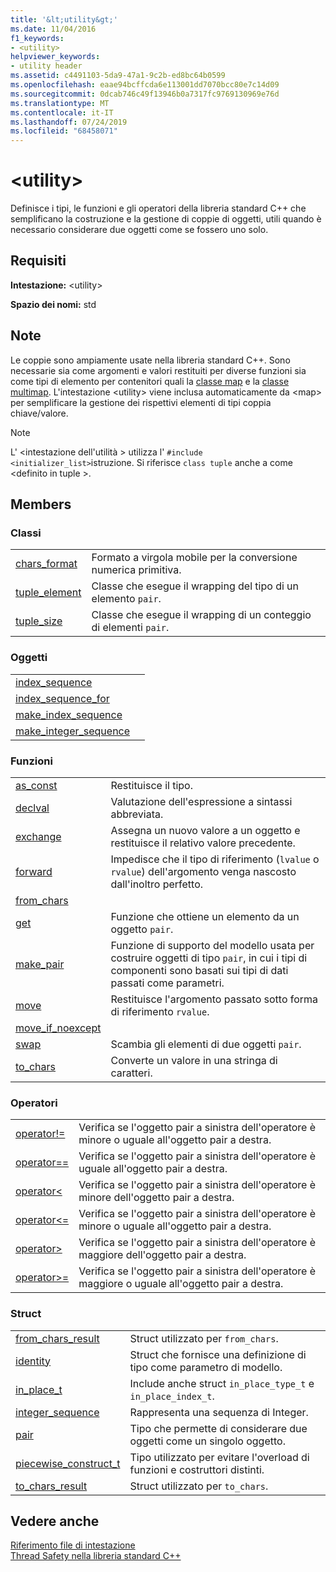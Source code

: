 ```yaml
---
title: '&lt;utility&gt;'
ms.date: 11/04/2016
f1_keywords:
- <utility>
helpviewer_keywords:
- utility header
ms.assetid: c4491103-5da9-47a1-9c2b-ed8bc64b0599
ms.openlocfilehash: eaae94bcffcda6e113001dd7070bcc80e7c14d09
ms.sourcegitcommit: 0dcab746c49f13946b0a7317fc9769130969e76d
ms.translationtype: MT
ms.contentlocale: it-IT
ms.lasthandoff: 07/24/2019
ms.locfileid: "68458071"
---
```

# <a name="ltutilitygt"></a>&lt;utility&gt;

Definisce i tipi, le funzioni e gli operatori della libreria standard C++ che semplificano la costruzione e la gestione di coppie di oggetti, utili quando è necessario considerare due oggetti come se fossero uno solo.

## <a name="requirements"></a>Requisiti

**Intestazione:** \<utility>

**Spazio dei nomi:** std

## <a name="remarks"></a>Note

Le coppie sono ampiamente usate nella libreria standard C++. Sono necessarie sia come argomenti e valori restituiti per diverse funzioni sia come tipi di elemento per contenitori quali la [classe map](../standard-library/map-class.md) e la [classe multimap](../standard-library/multimap-class.md). L'intestazione \<utility> viene inclusa automaticamente da \<map> per semplificare la gestione dei rispettivi elementi di tipi coppia chiave/valore.

> [!NOTE]
> L' \<intestazione dell'utilità > utilizza l' `#include <initializer_list>`istruzione. Si riferisce `class tuple` anche a come \<definito in tuple >.

## <a name="members"></a>Members

### <a name="classes"></a>Classi

|||
|-|-|
|[chars_format](../standard-library/chars-format-class.md)|Formato a virgola mobile per la conversione numerica primitiva.|
|[tuple_element](../standard-library/tuple-element-class-tuple.md)|Classe che esegue il wrapping del tipo di un elemento `pair`.|
|[tuple_size](../standard-library/tuple-size-class-tuple.md)|Classe che esegue il wrapping di un conteggio di elementi `pair`.|

### <a name="objects"></a>Oggetti

|||
|-|-|
|[index_sequence](../standard-library/utility-functions.md#index_sequence)||
|[index_sequence_for](../standard-library/utility-functions.md#index_sequence_for)||
|[make_index_sequence](../standard-library/utility-functions.md#make_index_sequence)||
|[make_integer_sequence](../standard-library/utility-functions.md#make_integer_sequence)||

### <a name="functions"></a>Funzioni

|||
|-|-|
|[as_const](../standard-library/utility-functions.md#asconst)|Restituisce il tipo.|
|[declval](../standard-library/utility-functions.md#declval)|Valutazione dell'espressione a sintassi abbreviata.|
|[exchange](../standard-library/utility-functions.md#exchange)|Assegna un nuovo valore a un oggetto e restituisce il relativo valore precedente.|
|[forward](../standard-library/utility-functions.md#forward)|Impedisce che il tipo di riferimento (`lvalue` o `rvalue`) dell'argomento venga nascosto dall'inoltro perfetto.|
|[from_chars](../standard-library/utility-functions.md#from_chars)||
|[get](../standard-library/utility-functions.md#get)|Funzione che ottiene un elemento da un oggetto `pair`.|
|[make_pair](../standard-library/utility-functions.md#make_pair)|Funzione di supporto del modello usata per costruire oggetti di tipo `pair`, in cui i tipi di componenti sono basati sui tipi di dati passati come parametri.|
|[move](../standard-library/utility-functions.md#move)|Restituisce l'argomento passato sotto forma di riferimento `rvalue`.|
|[move_if_noexcept](../standard-library/utility-functions.md#moveif)||
|[swap](../standard-library/utility-functions.md#swap)|Scambia gli elementi di due oggetti `pair`.|
|[to_chars](../standard-library/utility-functions.md#to_chars)|Converte un valore in una stringa di caratteri.|

### <a name="operators"></a>Operatori

|||
|-|-|
|[operator!=](../standard-library/utility-operators.md#op_neq)|Verifica se l'oggetto pair a sinistra dell'operatore è minore o uguale all'oggetto pair a destra.|
|[operator==](../standard-library/utility-operators.md#op_eq_eq)|Verifica se l'oggetto pair a sinistra dell'operatore è uguale all'oggetto pair a destra.|
|[operator\<](../standard-library/utility-operators.md#op_lt)|Verifica se l'oggetto pair a sinistra dell'operatore è minore dell'oggetto pair a destra.|
|[operator\<=](../standard-library/utility-operators.md#op_gt_eq)|Verifica se l'oggetto pair a sinistra dell'operatore è minore o uguale all'oggetto pair a destra.|
|[operator>](../standard-library/utility-operators.md#op_gt)|Verifica se l'oggetto pair a sinistra dell'operatore è maggiore dell'oggetto pair a destra.|
|[operator>=](../standard-library/utility-operators.md#op_gt_eq)|Verifica se l'oggetto pair a sinistra dell'operatore è maggiore o uguale all'oggetto pair a destra.|

### <a name="structs"></a>Struct

|||
|-|-|
|[from_chars_result](../standard-library/from-chars-result-structure.md)|Struct utilizzato per `from_chars`.|
|[identity](../standard-library/identity-structure.md)|Struct che fornisce una definizione di tipo come parametro di modello.|
|[in_place_t](../standard-library/in-place-t-struct.md)|Include anche struct `in_place_type_t` e `in_place_index_t`.|
|[integer_sequence](../standard-library/integer-sequence-class.md)|Rappresenta una sequenza di Integer.|
|[pair](../standard-library/pair-structure.md)|Tipo che permette di considerare due oggetti come un singolo oggetto.|
|[piecewise_construct_t](../standard-library/piecewise-construct-t-structure.md)|Tipo utilizzato per evitare l'overload di funzioni e costruttori distinti.|
|[to_chars_result](../standard-library/to-chars-result-structure.md)|Struct utilizzato per `to_chars`.|

## <a name="see-also"></a>Vedere anche

[Riferimento file di intestazione](../standard-library/cpp-standard-library-header-files.md)\
[Thread Safety nella libreria standard C++](../standard-library/thread-safety-in-the-cpp-standard-library.md)
